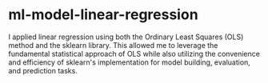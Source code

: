 # ml-model-linear-regression
I applied linear regression using both the Ordinary Least Squares (OLS) method and the sklearn library. This allowed me to leverage the fundamental statistical approach of OLS while also utilizing the convenience and efficiency of sklearn's implementation for model building, evaluation, and prediction tasks.
